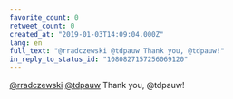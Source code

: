 ```yaml
---
favorite_count: 0
retweet_count: 0
created_at: "2019-01-03T14:09:04.000Z"
lang: en
full_text: "@rradczewski @tdpauw Thank you, @tdpauw!"
in_reply_to_status_id: "1080827157256069120"
---
```


[@rradczewski](https://twitter.com/rradczewski)
[@tdpauw](https://twitter.com/tdpauw) Thank you, @tdpauw!
